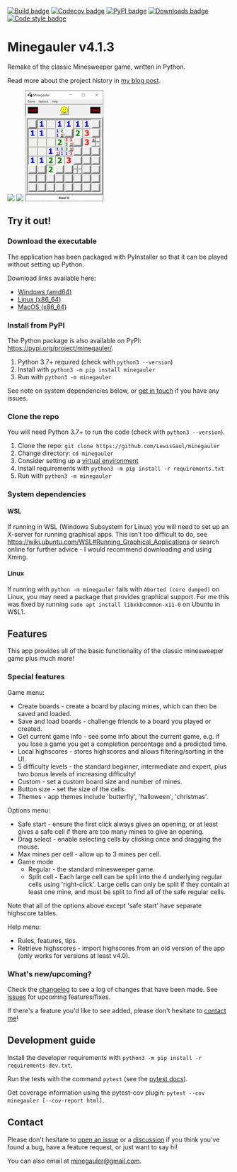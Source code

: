 [![Build badge](https://img.shields.io/github/workflow/status/LewisGaul/minegauler/Workflow%20for%20full%20test%20matrix/dev)](https://github.com/LewisGaul/minegauler/actions?query=workflow%3A%22Workflow+for+full+test+matrix%22+branch%3Adev)
[![Codecov badge](https://img.shields.io/codecov/c/github/LewisGaul/minegauler/dev)](https://codecov.io/gh/LewisGaul/minegauler/)
[![PyPI badge](https://img.shields.io/pypi/v/minegauler.svg)](https://pypi.python.org/pypi/minegauler/)
[![Downloads badge](https://img.shields.io/github/downloads/LewisGaul/minegauler/total)](https://github.com/LewisGaul/minegauler/releases/)
[![Code style badge](https://img.shields.io/badge/code%20style-black-000000.svg)](https://black.readthedocs.io/en/stable/)

# Minegauler v4.1.3

Remake of the classic Minesweeper game, written in Python.

Read more about the project history in [my blog post](https://www.lewisgaul.co.uk/blog/coding/2020/02/12/minegauler/).


<img src="img/screenshots/beginner_start.png" height=250> <img src="img/screenshots/beginner_win.png" height=250> <img src="img/screenshots/split-cell-intermediate.png" height=250>


## Try it out!

### Download the executable

The application has been packaged with PyInstaller so that it can be played without setting up Python.

Download links available here:
 - [Windows (amd64)](https://github.com/LewisGaul/minegauler/releases/latest/download/minegauler-v4.1.3-windows-amd64.zip)
 - [Linux (x86_64)](https://github.com/LewisGaul/minegauler/releases/latest/download/minegauler-v4.1.3-linux-x86_64.tar.gz)
 - [MacOS (x86_64)](https://github.com/LewisGaul/minegauler/releases/latest/download/minegauler-v4.1.3-macos-x86_64.tar.gz)


### Install from PyPI

The Python package is also available on PyPI: https://pypi.org/project/minegauler/.

 1. Python 3.7+ required (check with `python3 --version`)
 2. Install with `python3 -m pip install minegauler`
 3. Run with `python3 -m minegauler`

See note on system dependencies below, or [get in touch](#Contact) if you have any issues.


### Clone the repo

You will need Python 3.7+ to run the code (check with `python3 --version`).

 1. Clone the repo: `git clone https://github.com/LewisGaul/minegauler`
 2. Change directory: `cd minegauler`
 3. Consider setting up a [virtual environment](https://docs.python.org/3/tutorial/venv.html)
 4. Install requirements with `python3 -m pip install -r requirements.txt`
 5. Run with `python3 -m minegauler`


### System dependencies

#### WSL

If running in WSL (Windows Subsystem for Linux) you will need to set up an X-server for running graphical apps. This isn't too difficult to do, see <https://wiki.ubuntu.com/WSL#Running_Graphical_Applications> or search online for further advice - I would recommend downloading and using Xming.

#### Linux

If running with `python -m minegauler` fails with `Aborted (core dumped)` on Linux, you may need a package that provides graphical support. For me this was fixed by running `sudo apt install libxkbcommon-x11-0` on Ubuntu in WSL1.


## Features

This app provides all of the basic functionality of the classic minesweeper game plus much more!


### Special features

Game menu:
* Create boards - create a board by placing mines, which can then be saved and loaded.
* Save and load boards - challenge friends to a board you played or created.
* Get current game info - see some info about the current game, e.g. if you lose a game you get a completion percentage and a predicted time.
* Local highscores - stores highscores and allows filtering/sorting in the UI.
* 5 difficulty levels - the standard beginner, intermediate and expert, plus two bonus levels of increasing difficulty!
* Custom - set a custom board size and number of mines.
* Button size - set the size of the cells.
* Themes - app themes include 'butterfly', 'halloween', 'christmas'.

Options menu:
* Safe start - ensure the first click always gives an opening, or at least gives a safe cell if there are too many mines to give an opening.
* Drag select - enable selecting cells by clicking once and dragging the mouse.
* Max mines per cell - allow up to 3 mines per cell.
* Game mode
  * Regular - the standard minesweeper game.
  * Split cell - Each large cell can be split into the 4 underlying regular cells using 'right-click'. Large cells can only be split if they contain at least one mine, and must be split to find all of the safe regular cells.

Note that all of the options above except 'safe start' have separate highscore tables.

Help menu:
* Rules, features, tips.
* Retrieve highscores - import highscores from an old version of the app (only works for versions at least v4.0).


### What's new/upcoming?

Check the [changelog](CHANGELOG.md) to see a log of changes that have been made. See [issues](https://github.com/LewisGaul/minegauler/issues) for upcoming features/fixes.

If there's a feature you'd like to see added, please don't hesitate to [contact me](#Contact)!


## Development guide

Install the developer requirements with `python3 -m pip install -r requirements-dev.txt`.

Run the tests with the command `pytest` (see the [pytest docs](https://docs.pytest.org/en/latest/how-to/usage.html)).

Get coverage information using the pytest-cov plugin: `pytest --cov minegauler [--cov-report html]`.


## Contact

Please don't hesitate to [open an issue](https://github.com/LewisGaul/minegauler/issues/new) or a [discussion](https://github.com/LewisGaul/minegauler/discussions) if you think you've found a bug, have a feature request, or just want to say hi!

You can also email at [minegauler@gmail.com](mailto:minegauler@gmail.com).
